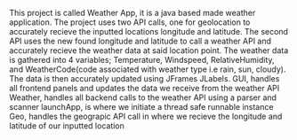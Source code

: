 This project is called Weather App, it is a java based made weather application. The
project uses two API calls, one for geolocation to accurately recieve the inputted 
locations longitude and latitude. The second API uses the new found longitude and 
latitude to call a weather API and accurately recieve the weather data at said location
point. The weather data is gathered into 4 variables; Temperature, Windspeed,
RelativeHumidity, and WeatherCode(code associated with weather type i.e rain, sun,
cloudy). The data is then accurately updated using JFrames JLabels.
GUI, handles all frontend panels and updates the data we receive from the weather API
Weather, handles all backend calls to the weather API using a parser and scanner
launchApp, is where we initiate a thread safe runnable instance
Geo, handles the geograpic API call in where we recieve the longitude and latitude of 
our inputted location
